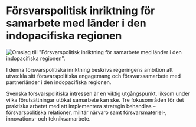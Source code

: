 # Försvarspolitisk inriktning för samarbete med länder i den indopacifiska regionen

![Omslag till "Försvarspolitisk inriktning för samarbete med länder i den indopacifiska regionen".](/contentassets/760d8296bed24547a31f738093b913af/omslag.jpg?width=150&quality=85)

I denna försvarspolitiska inriktning beskrivs regeringens ambition att utveckla sitt försvarspolitiska engagemang och försvarssamarbete med partnerländer i den indopacifiska regionen.

Svenska försvarspolitiska intressen är en viktig utgångspunkt, liksom under vilka förutsättningar utökat samarbete kan ske. Tre fokusområden för det praktiska arbetet med att implementera strategin behandlas – försvarspolitiska relationer, militär närvaro samt försvarsmateriel-, innovations- och tekniksamarbete.
